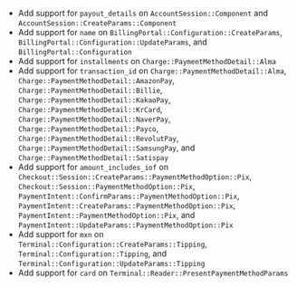 * Add support for `payout_details` on `AccountSession::Component` and `AccountSession::CreateParams::Component`
* Add support for `name` on `BillingPortal::Configuration::CreateParams`, `BillingPortal::Configuration::UpdateParams`, and `BillingPortal::Configuration`
* Add support for `installments` on `Charge::PaymentMethodDetail::Alma`
* Add support for `transaction_id` on `Charge::PaymentMethodDetail::Alma`, `Charge::PaymentMethodDetail::AmazonPay`, `Charge::PaymentMethodDetail::Billie`, `Charge::PaymentMethodDetail::KakaoPay`, `Charge::PaymentMethodDetail::KrCard`, `Charge::PaymentMethodDetail::NaverPay`, `Charge::PaymentMethodDetail::Payco`, `Charge::PaymentMethodDetail::RevolutPay`, `Charge::PaymentMethodDetail::SamsungPay`, and `Charge::PaymentMethodDetail::Satispay`
* Add support for `amount_includes_iof` on `Checkout::Session::CreateParams::PaymentMethodOption::Pix`, `Checkout::Session::PaymentMethodOption::Pix`, `PaymentIntent::ConfirmParams::PaymentMethodOption::Pix`, `PaymentIntent::CreateParams::PaymentMethodOption::Pix`, `PaymentIntent::PaymentMethodOption::Pix`, and `PaymentIntent::UpdateParams::PaymentMethodOption::Pix`
* Add support for `mxn` on `Terminal::Configuration::CreateParams::Tipping`, `Terminal::Configuration::Tipping`, and `Terminal::Configuration::UpdateParams::Tipping`
* Add support for `card` on `Terminal::Reader::PresentPaymentMethodParams`